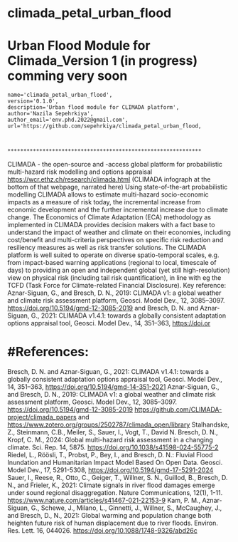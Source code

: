 # climada_petal_urban_flood
Urban Flood Module for Climada_Version 1 (in progress)
comming very soon
=======================================================
    name='climada_petal_urban_flood',
    version='0.1.0',
    description='Urban flood module for CLIMADA platform',
    author='Nazila Sepehrkiya',
    author_email='env.phd.2022@gmail.com',
    url='https://github.com/sepehrkiya/climada_petal_urban_flood,



    *************************************************************
CLIMADA - the open-source and -access global platform for probabilistic multi-hazard risk modelling and options appraisal https://wcr.ethz.ch/research/climada.html (CLIMADA infograph at the bottom of that webpage, narrated here)
Using state-of-the-art probabilistic modelling CLIMADA allows to estimate multi-hazard socio-economic impacts as a measure of risk today, the incremental increase from economic development and the further incremental increase due to climate change. The Economics of Climate Adaptation (ECA) methodology as implemented in CLIMADA provides decision makers with a fact base to understand the impact of weather and climate on their economies, including cost/benefit and multi-criteria perspectives on specific risk reduction and resiliency measures as well as risk transfer solutions. The CLIMADA platform is well suited to operate on diverse spatio-temporal scales, e.g. from impact-based warning applications (regional to local, timescale of days) to providing an open and independent global (yet still high-resolution) view on physical risk (including tail risk quantification), in line with eg the TCFD (Task Force for Climate-related Financial Disclosure). Key reference: Aznar-Siguan, G., and Bresch, D. N., 2019: CLIMADA v1: a global weather and climate risk assessment platform, Geosci. Model Dev., 12, 3085–3097. https://doi.org/10.5194/gmd-12-3085-2019 and Bresch, D. N. and Aznar-Siguan, G., 2021: CLIMADA v1.4.1: towards a globally consistent adaptation options appraisal tool, Geosci. Model Dev., 14, 351–363,  https://doi.or

#References:
============
Bresch, D. N. and Aznar-Siguan, G., 2021: CLIMADA v1.4.1: towards a globally consistent adaptation options appraisal tool, Geosci. Model Dev., 14, 351–363,  https://doi.org/10.5194/gmd-14-351-2021
Aznar-Siguan, G., and Bresch, D. N., 2019: CLIMADA v1: a global weather and climate risk assessment platform, Geosci. Model Dev., 12, 3085–3097. https://doi.org/10.5194/gmd-12-3085-2019
https://github.com/CLIMADA-project/climada_papers and https://www.zotero.org/groups/2502787/climada_open/library
Stalhandske, Z., Steinmann, C.B., Meiler, S., Sauer, I., Vogt, T., David N. Bresch, D. N., Kropf, C. M., 2024: Global multi-hazard risk assessment in a changing climate. Sci. Rep. 14, 5875. https://doi.org/10.1038/s41598-024-55775-2 
Riedel, L., Röösli, T., Probst, P., Bey, I., and Bresch, D. N.: Fluvial Flood Inundation and Humanitarian Impact Model Based On Open Data. Geosci. Model Dev., 17, 5291-5308, https://doi.org/10.5194/gmd-17-5291-2024
Sauer, I., Reese, R., Otto, C., Geiger, T., Willner, S. N., Guillod, B., Bresch, D. N., and Frieler, K., 2021: Climate signals in river flood damages emerge under sound regional disaggregation. Nature Communications, 12(1), 1-11. https://www.nature.com/articles/s41467-021-22153-9
Kam, P. M., Aznar-Siguan, G., Schewe, J., Milano, L., Ginnetti, J., Willner, S., McCaughey, J., and Bresch, D., N., 2021: Global warming and population change both heighten future risk of human displacement due to river floods. Environ. Res. Lett. 16, 044026. https://doi.org/10.1088/1748-9326/abd26c

